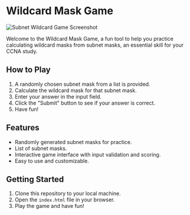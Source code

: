 # Wildcard Mask Game
![Subnet Wildcard Game Screenshot](https://i.imgur.com/0JzfExc.png "Subnet Wildcard Game Screenshot")

Welcome to the Wildcard Mask Game, a fun tool to help you practice calculating wildcard masks from subnet masks, an essential skill for your CCNA study. 

## How to Play

1. A randomly chosen subnet mask from a list is provided.
2. Calculate the wildcard mask for that subnet mask.
3. Enter your answer in the input field.
4. Click the "Submit" button to see if your answer is correct.
5. Have fun!

## Features

- Randomly generated subnet masks for practice.
- List of subnet masks.
- Interactive game interface with input validation and scoring.
- Easy to use and customizable.

## Getting Started

1. Clone this repository to your local machine.
2. Open the `index.html` file in your browser.
3. Play the game and have fun!
